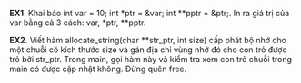 **EX1**.	Khai báo int var = 10; int *ptr = &var; int **pptr = &ptr;. In ra giá trị của var bằng cả 3 cách: var, *ptr, **pptr.

**EX2**.	Viết hàm allocate_string(char **str_ptr, int size) cấp phát bộ nhớ cho một chuỗi có kích thước size và gán địa chỉ vùng nhớ đó cho con trỏ được trỏ bởi str_ptr. Trong main, gọi hàm này và kiểm tra xem con trỏ chuỗi trong main có được cập nhật không. Đừng quên free.
